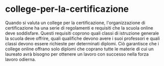 # college-per-la-certificazione
Quando si valuta un college per la certificazione, l'organizzazione di certificazione ha una serie di regolamenti e requisiti che la scuola online deve soddisfare. Questi requisiti coprono quali classi di istruzione generale la scuola deve offrire, quali qualifiche devono avere i suoi professori e quali classi devono essere richieste per determinati diplomi. Ciò garantisce che i college online offrano solo diplomi che coprano tutte le materie di cui un laureato avrà bisogno per ottenere un lavoro con successo nella forza lavoro odierna.
